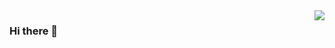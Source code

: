<img align="right" src="https://github-readme-stats.vercel.app/api?username=huangzugang&show_icons=true&icon_color=CE1D2D&text_color=718096&bg_color=ffffff&hide_title=true" />

### Hi there 👋

<!--
**huangzugang/huangzugang** is a ✨ _special_ ✨ repository because its `README.md` (this file) appears on your GitHub profile.

Here are some ideas to get you started:

- 🔭 I’m currently working on ...
- 🌱 I’m currently learning ...
- 👯 I’m looking to collaborate on ...
- 🤔 I’m looking for help with ...
- 💬 Ask me about ...
- 📫 How to reach me: ...
- 😄 Pronouns: ...
- ⚡ Fun fact: ...
-->
